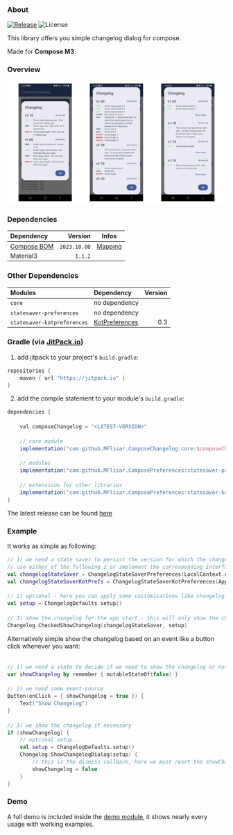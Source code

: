 ### About

[![Release](https://jitpack.io/v/MFlisar/ComposeChangelog.svg)](https://jitpack.io/#MFlisar/ComposeChangelog)
![License](https://img.shields.io/github/license/MFlisar/ComposeChangelog)

This library offers you simple changelog dialog for compose.

Made for **Compose M3**.

### Overview

![Overview](screenshots/overview.jpg?raw=true "Overview")

### Dependencies

| Dependency | Version | Infos |
|:-|-:|:-:|
| [Compose BOM](https://developer.android.com/jetpack/compose/bom/bom) | `2023.10.00` | [Mapping](https://developer.android.com/jetpack/compose/bom/bom-mapping) |
| Material3 | `1.1.2` | |

### Other Dependencies

| Modules | Dependency | Version |
|:-|:-|-:|
| `core` | no dependency |  |
| `statesaver-preferences` | no dependency |  |
| `statesaver-kotpreferences` | [KotPreferences](https://github.com/MFlisar/KotPreferences) | 0.3 |

### Gradle (via [JitPack.io](https://jitpack.io/))

1. add jitpack to your project's `build.gradle`:

```groovy
repositories {
    maven { url "https://jitpack.io" }
}
```

2. add the compile statement to your module's `build.gradle`:

```groovy
dependencies {

    val composeChangelog = "<LATEST-VERSION>"

    // core module
    implementation("com.github.MFlisar.ComposeChangelog:core:$composeChangelog")
  
    // modules
    implementation("com.github.MFlisar.ComposePreferences:statesaver-preferences:$composePreferences")
    
    // extensions for other libraries
    implementation("com.github.MFlisar.ComposePreferences:statesaver-kotpreferences:$composePreferences")
}
```

The latest release can be found [here](https://github.com/MFlisar/ComposeChangelog/releases/latest)

### Example

It works as simple as following:

```kotlin
// 1) we need a state saver to persist the version for which the changelog was last shown
// use either of the following 2 or implement the corresponding interface yourself
val changelogStateSaver = ChangelogStateSaverPreferences(LocalContext.current)
val changelogStateSaverKotPrefs = ChangelogStateSaverKotPreferences(AppPrefs.lastShownVersionForChangelog)

// 2) optional - here you can apply some customisations like changelog resource id, localized texts, styles, filter, sorter, renderer...
val setup = ChangelogDefaults.setup()

// 3) show the changelog for the app start - this will only show the changelogs that the user did not see yet
Changelog.CheckedShowChangelog(changelogStateSaver, setup)
```

Alternatively simple show the changelog based on an event like a button click whenever you want:

```kotlin

// 1) we need a state to decide if we need to show the changelog or not
var showChangelog by remember { mutableStateOf(false) }

// 2) we need some event source
Button(onClick = { showChangelog = true }) {
    Text("Show Changelog")
}

// 3) we show the changelog if necessary
if (showChangelog) {
    // optional setup...
    val setup = ChangelogDefaults.setup()
    Changelog.ShowChangelogDialog(setup) {
        // this is the dismiss callback, here we must reset the showChangelog flag
        showChangelog = false
    }
}

```

###  Demo

A full demo is included inside the [demo module](tree/main/demo), it shows nearly every usage with working examples.